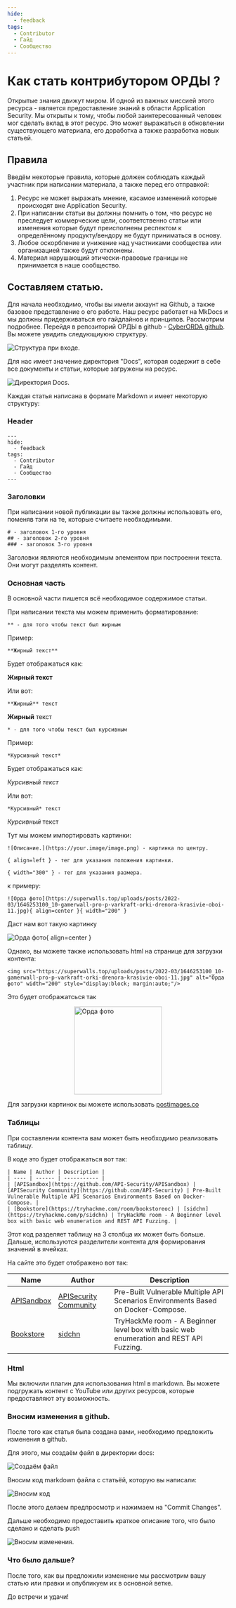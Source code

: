 ```yaml
---
hide:
  - feedback
tags:
  - Contributor
  - Гайд
  - Сообщество
---
```


# Как стать контрибутором ОРДЫ ?

Открытые знания движут миром. И одной из важных миссией этого ресурса - является предоставление знаний в области Application Security. 
Мы открыты к тому, чтобы любой заинтересованный человек мог сделать вклад в этот ресурс. Это может выражаться в обновлении существующего материала, его доработка а также разработка новых статьей. 

## Правила

Введём некоторые правила, которые должен соблюдать каждый участник при написании материала, а также перед его отправкой:

1. Ресурс не может выражать мнение, касамое изменений которые происходят вне Application Security.
2. При написании статьи вы должны помнить о том, что ресурс не преследует коммерческие цели, соответственно статьи или изменения которые будут преисполнены респектом к определённому продукту/вендору не будут приниматься в основу.
3. Любое оскорбление и унижение над участниками сообщества или организацией также будут отклонены.
4. Материал нарушающий этически-правовые границы не принимается в наше сообщество.

## Составляем статью.

Для начала необходимо, чтобы вы имели аккаунт на Github, а также базовое представление о его работе.
Наш ресурс работает на MkDocs и мы должны придерживаться его гайдлайнов и принципов. Рассмотрим подробнее. 
Перейдя в репозиторий ОРДЫ в github - [CyberORDA github](https://github.com/CyberOrda/cyberorda.github.io). Вы можете увидить следующиуюю структуру.

![Структура при входе.](https://i.postimg.cc/k4m4zzR5/image.png)

Для нас имеет значение директория "Docs", которая содержит в себе все документы и статьи, которые загружены на ресурс.

![Директория Docs.](https://i.postimg.cc/Tw0D9fNx/image.png)


Каждая статья написана в формате Markdown и имеет некоторую структуру:

### Header

```
---
hide:
  - feedback
tags:
  - Contributor
  - Гайд
  - Сообщество
---
```

### Заголовки

При написании новой публикации вы также должны использовать его, поменяв тэги на те, которые считаете необходимыми.

```
# - заголовок 1-го уровня
## - заголовок 2-го уровня
### - заголовок 3-го уровня
```

Заголовки являются необходимым элементом при построенни текста. Они могут разделять контент.

### Основная часть

В основной части пишется всё необходимое содержимое статьи.

При написании текста мы можем применить форматирование:

```
** - для того чтобы текст был жирным
```
Пример:

```
**Жирный текст**
```

Будет отображаться как:

**Жирный текст**

Или вот:

```
**Жирный** текст
```

**Жирный** текст


```
* - для того чтобы текст был курсивным
```
Пример:

```
*Курсивный текст*
```

Будет отображаться как:

*Курсивный текст*

Или вот:

```
*Курсивный* текст
```

*Курсивный* текст



Тут мы можем импортировать картинки:

```
![Описание.](https://your.image/image.png) - картинка по центру.

{ align=left } - тег для указания положения картинки.

{ width="300" } - тег для указания размера.
```

к примеру: 

```
![Орда фото](https://superwalls.top/uploads/posts/2022-03/1646253100_10-gamerwall-pro-p-varkraft-orki-drenora-krasivie-oboi-11.jpg){ align=center }{ width="200" }
```

Даст нам вот такую картинку

![Орда фото](https://superwalls.top/uploads/posts/2022-03/1646253100_10-gamerwall-pro-p-varkraft-orki-drenora-krasivie-oboi-11.jpg){ align=center }

Однако, вы можете также использовать html на странице для загрузки контента:

```
<img src="https://superwalls.top/uploads/posts/2022-03/1646253100_10-gamerwall-pro-p-varkraft-orki-drenora-krasivie-oboi-11.jpg" alt="Орда фото" width="200" style="display:block; margin:auto;"/>
```
Это будет отображатсься так 

<img src="https://superwalls.top/uploads/posts/2022-03/1646253100_10-gamerwall-pro-p-varkraft-orki-drenora-krasivie-oboi-11.jpg" alt="Орда фото" width="200" style="display:block; margin:auto;"/>

Для загрузки картинок вы можете использовать [postimages.co](https://postimages.org/)

### Таблицы

При составлении контента вам может быть необходимо реализовать таблицу.

В коде это будет отображаться вот так:

```
| Name | Author | Description |
| ---- | ------ | ----------- |
| [APISandbox](https://github.com/API-Security/APISandbox) | [APISecurity Community](https://github.com/API-Security) | Pre-Built Vulnerable Multiple API Scenarios Environments Based on Docker-Compose. |
| [Bookstore](https://tryhackme.com/room/bookstoreoc) | [sidchn](https://tryhackme.com/p/sidchn) | TryHackMe room - A Beginner level box with basic web enumeration and REST API Fuzzing. |
```

Этот код разделяет таблицу на 3 столбца их может быть больше. Дальше, используются разделители контента для формирования значений в ячейках.

На сайте это будет отображено вот так:

| Name | Author | Description |
| ---- | ------ | ----------- |
| [APISandbox](https://github.com/API-Security/APISandbox) | [APISecurity Community](https://github.com/API-Security) | Pre-Built Vulnerable Multiple API Scenarios Environments Based on Docker-Compose. |
| [Bookstore](https://tryhackme.com/room/bookstoreoc) | [sidchn](https://tryhackme.com/p/sidchn) | TryHackMe room - A Beginner level box with basic web enumeration and REST API Fuzzing. |

### Html

Мы включили плагин для использования html в markdown. Вы можете подгружать контент с YouTube или других ресурсов, которые предоставляют эту возможность. 


### Вносим изменения в github.

После того как статья была создана вами, необходимо предложить изменения в github.

Для этого, мы создаём файл в директории docs:

![Создаём файл](https://i.postimg.cc/K8dBvmHc/image.png)

Вносим код markdown файла с статьёй, которую вы написали:

![Вносим код](https://i.postimg.cc/23NNSbhF/image.png)

После этого делаем предпросмотр и нажимаем на "Commit Changes".

Дальше необходимо предоставить краткое описание того, что было сделано и сделать push

![Вносим изменения](https://i.postimg.cc/P5RsCRW5/image.png).

### Что было дальше?

После того, как вы предложили изменение мы рассмотрим вашу статью или правки и опубликуем их в основной ветке. 

До встречи и удачи!



